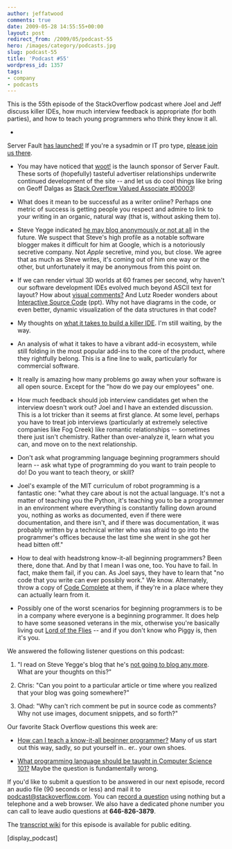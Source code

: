 ```yaml
---
author: jeffatwood
comments: true
date: 2009-05-28 14:55:55+00:00
layout: post
redirect_from: /2009/05/podcast-55
hero: /images/category/podcasts.jpg
slug: podcast-55
title: 'Podcast #55'
wordpress_id: 1357
tags:
- company
- podcasts
---
```


This is the 55th episode of the StackOverflow podcast where Joel and Jeff discuss killer IDEs, how much interview feedback is appropriate (for both parties), and how to teach young programmers who think they know it all.






  * 
Server Fault [has launched!](http://blog.stackoverflow.com/2009/05/server-fault-public-beta-launches/) If you're a sysadmin or IT pro type, [please join us there](http://serverfault.com).   



  * You may have noticed that [woot!](http://www.woot.com/) is the launch sponsor of Server Fault. These sorts of (hopefully) tasteful advertiser relationships underwrite continued development of the site -- and let us do cool things like bring on Geoff Dalgas as [Stack Overflow Valued Associate #00003](http://blog.stackoverflow.com/2009/05/welcome-stack-overflow-valued-associate-00003/)!


  * What does it mean to be successful as a writer online? Perhaps one metric of success is getting people you respect and admire to link to your writing in an organic, natural way (that is, without asking them to).


  * Steve Yegge indicated [he may blog anonymously or not at all](http://steve-yegge.blogspot.com/2009/05/programmers-view-of-universe-part-3.html) in the future. We suspect that Steve's high profile as a notable software blogger makes it difficult for him at Google, which is a notoriously secretive company. Not _Apple_ secretive, mind you, but close. We agree that as much as Steve writes, it's coming out of him one way or the other, but unfortunately it may be anonymous from this point on. 


  * If we can render virtual 3D worlds at 60 frames per second, why haven't our software development IDEs evolved much beyond ASCII text for layout? How about [visual comments?](http://www.scribd.com/doc/6889812/Visual-Comments) And Lutz Roeder wonders about [Interactive Source Code](http://www.lutzroeder.com/paper/InteractiveSourceCode.ppt) (ppt). Why not have diagrams in the code, or even better, dynamic visualization of the data structures in that code?  



  * My thoughts on [what it takes to build a killer IDE](http://www.codinghorror.com/blog/archives/000195.html). I'm still waiting, by the way.  



  * An analysis of what it takes to have a vibrant add-in ecosystem, while still folding in the most popular add-ins to the core of the product, where they rightfully belong. This is a fine line to walk, particularly for commercial software.


  * It really is amazing how many problems go away when your software is all open source. Except for the "how do we pay our employees" one.


  * How much feedback should job interview candidates get when the interview doesn't work out? Joel and I have an extended discussion. This is a lot tricker than it seems at first glance. At some level, perhaps you have to treat job interviews (particularly at extremely selective companies like Fog Creek) like romantic relationships -- sometimes there just isn't chemistry. Rather than over-analyze it, learn what you can, and move on to the next relationship.


  * Don't ask what programming language beginning programmers should learn -- ask what type of programming do you want to train people to do! Do you want to teach theory, or skill?   



  * Joel's example of the MIT curriculum of robot programming is a fantastic one: "what they care about is not the actual language. It's not a matter of teaching you the Python, it's teaching you to be a programmer in an environment where everything is constantly falling down around you, nothing as works as documented, even if there were documentation, and there isn't, and if there was documentation, it was probably written by a technical writer who was afraid to go into the programmer's offices because the last time she went in she got her head bitten off."


  * How to deal with headstrong know-it-all beginning programmers? Been there, done that. And by that I mean I was one, too. You have to fail. In fact, make them fail, if you can. As Joel says, they have to learn that "no code that you write can ever possibly work." We know. Alternately, throw a copy of [Code Complete](http://www.amazon.com/exec/obidos/ASIN/0735619670/codinghorror-20) at them, if they're in a place where they can actually learn from it.


  * Possibly one of the worst scenarios for beginning programmers is to be in a company where everyone is a beginning programmer. It does help to have some seasoned veterans in the mix, otherwise you're basically living out [Lord of the Flies](http://www.amazon.com/dp/0399529209/?tag=codinghorror-20) -- and if you don't know who Piggy is, then it's you.




We answered the following listener questions on this podcast:






  1. "I read on Steve Yegge's blog that he's [not going to blog any more](http://steve-yegge.blogspot.com/2009/05/programmers-view-of-universe-part-3.html). What are your thoughts on this?"


  2. Chris: "Can you point to a particular article or time where you realized that your blog was going somewhere?"


  3. Ohad: "Why can't rich comment be put in source code as comments? Why not use images, document snippets, and so forth?"




Our favorite Stack Overflow questions this week are:






  * [How can I teach a know-it-all beginner programmer?](http://stackoverflow.com/questions/868301/how-can-i-teach-a-know-it-all-beginner-programmer) Many of us start out this way, sadly, so put yourself in.. er.. your own shoes.[  
](http://stackoverflow.com/questions/332952/whats-up-with-o1)


  * [What programming language should be taught in Computer Science 101?](http://stackoverflow.com/questions/309160/what-programming-language-should-be-taught-in-computer-science-101) Maybe the question is fundamentally wrong.  






If you'd like to submit a question to be answered in our next episode, record an audio file (90 seconds or less) and mail it to [podcast@stackoverflow.com](mailto:podcast@stackoverflow.com). You can [record a question](http://blog.stackoverflow.com/index.php/2008/05/recording-podcast-questions-using-your-telephone/) using nothing but a telephone and a web browser. We also have a dedicated phone number you can call to leave audio questions at **646-826-3879**.






The [transcript wiki](https://stackoverflow.fogbugz.com/default.asp?W29056) for this episode is available for public editing.






[display_podcast]

